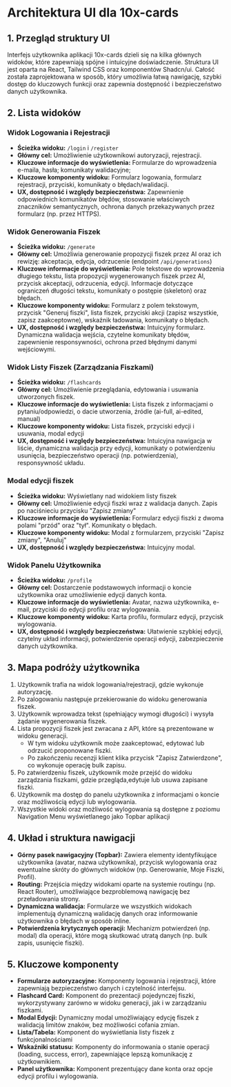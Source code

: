 # Architektura UI dla 10x-cards

## 1. Przegląd struktury UI

Interfejs użytkownika aplikacji 10x-cards dzieli się na kilka głównych widoków, które zapewniają spójne i intuicyjne doświadczenie. Struktura UI jest oparta na React, Tailwind CSS oraz komponentów Shadcn/ui. Całość została zaprojektowana w sposób, który umożliwia łatwą nawigację, szybki dostęp do kluczowych funkcji oraz zapewnia dostępność i bezpieczeństwo danych użytkownika. 

## 2. Lista widoków

### Widok Logowania i Rejestracji
- **Ścieżka widoku:** `/login` i `/register`
- **Główny cel:** Umożliwienie użytkownikowi autoryzacji, rejestracji.
- **Kluczowe informacje do wyświetlenia:** Formularze do wprowadzenia e-maila, hasła; komunikaty walidacyjne;
- **Kluczowe komponenty widoku:** Formularz logowania, formularz rejestracji, przyciski, komunikaty o błędach/walidacji.
- **UX, dostępność i względy bezpieczeństwa:** Zapewnienie odpowiednich komunikatów błędów, stosowanie właściwych znaczników semantycznych, ochrona danych przekazywanych przez formularz (np. przez HTTPS).

### Widok Generowania Fiszek
- **Ścieżka widoku:** `/generate`
- **Główny cel:** Umożliwia generowanie propozycji fiszek przez AI oraz ich rewizję: akceptacja, edycja, odrzucenie (endpoint `/api/generations`) 
- **Kluczowe informacje do wyświetlenia:** Pole tekstowe do wprowadzenia długiego tekstu, lista propozycji wygenerowanych fiszek przez AI, przycisk akceptacji, odrzucenia, edycji. Informacje dotyczące ograniczeń długości tekstu, komunikaty o postępie (skeleton) oraz błędach.
- **Kluczowe komponenty widoku:** Formularz z polem tekstowym, przycisk "Generuj fiszki", lista fiszek, przyciski akcji (zapisz wszystkie, zapisz zaakceptowne), wskaźnik ładowania, komunikaty o błędach.
- **UX, dostępność i względy bezpieczeństwa:** Intuicyjny formularz. Dynamiczna walidacja wejścia, czytelne komunikaty błędów, zapewnienie responsywności, ochrona przed błędnymi danymi wejściowymi.


### Widok Listy Fiszek (Zarządzania Fiszkami)
- **Ścieżka widoku:** `/flashcards`
- **Główny cel:** Umożliwienie przeglądania, edytowania i usuwania utworzonych fiszek.
- **Kluczowe informacje do wyświetlenia:** Lista fiszek z informacjami o pytaniu/odpowiedzi, o dacie utworzenia, źródle (ai-full, ai-edited, manual)
- **Kluczowe komponenty widoku:** Lista fiszek, przyciski edycji i usuwania, modal edycji
- **UX, dostępność i względy bezpieczeństwa:** Intuicyjna nawigacja w liście, dynamiczna walidacja przy edycji, komunikaty o potwierdzeniu usunięcia, bezpieczeństwo operacji (np. potwierdzenia), responsywność układu.

### Modal edycji fiszek
- **Ścieżka widoku:** Wyświetlany nad widokiem listy fiszek
- **Główny cel:** Umożliwienie edycji fiszki wraz z walidacja danych. Zapis po naciśnieciu przycisku "Zapisz zmiany"
- **Kluczowe informacje do wyświetlenia:** Formularz edycji fiszki z dwoma polami "przód" oraz "tył". Komunikaty o błędach.
- **Kluczowe komponenty widoku:** Modal z formularzem, przyciski "Zapisz zmiany", "Anuluj"
- **UX, dostępność i względy bezpieczeństwa:** Intuicyjny modal.

### Widok Panelu Użytkownika
- **Ścieżka widoku:** `/profile`
- **Główny cel:** Dostarczenie podstawowych informacji o koncie użytkownika oraz umożliwienie edycji danych konta.
- **Kluczowe informacje do wyświetlenia:** Avatar, nazwa użytkownika, e-mail, przyciski do edycji profilu oraz wylogowania.
- **Kluczowe komponenty widoku:** Karta profilu, formularz edycji, przycisk wylogowania.
- **UX, dostępność i względy bezpieczeństwa:** Ułatwienie szybkiej edycji, czytelny układ informacji, potwierdzenie operacji edycji, zabezpieczenie danych użytkownika.

## 3. Mapa podróży użytkownika

1. Użytkownik trafia na widok logowania/rejestracji, gdzie wykonuje autoryzację.
2. Po zalogowaniu następuje przekierowanie do widoku generowania fiszek.
3. Użytkownik wprowadza tekst (spełniający wymogi długości) i wysyła żądanie wygenerowania fiszek.
4. Lista propozycji fiszek jest zwracana z API, które są prezentowane w widoku generacji.
   - W tym widoku użytkownik może zaakceptować, edytować lub odrzucić proponowane fiszki.
   - Po zakończeniu recenzji klient klika przycisk "Zapisz Zatwierdzone", co wykonuje operację bulk zapisu.
5. Po zatwierdzeniu fiszek, użytkownik może przejść do widoku zarządzania fiszkami, gdzie przegląda,edytuje lub usuwa zapisane fiszki.
6. Użytkownik ma dostęp do panelu użytkownika z informacjami o koncie oraz możliwością edycji lub wylogowania.
7. Wszystkie widoki oraz możliwość wylogowania są dostępne z poziomu Navigation Menu wyświetlanego jako Topbar aplikacji

## 4. Układ i struktura nawigacji

- **Górny pasek nawigacyjny (Topbar):** Zawiera elementy identyfikujące użytkownika (avatar, nazwa użytkownika), przycisk wylogowania oraz ewentualne skróty do głównych widoków (np. Generowanie, Moje Fiszki, Profil).
- **Routing:** Przejścia między widokami oparte na systemie routingu (np. React Router), umożliwiające bezproblemową nawigację bez przeładowania strony.
- **Dynamiczna walidacja:** Formularze we wszystkich widokach implementują dynamiczną walidację danych oraz informowanie użytkownika o błędach w sposób inline.
- **Potwierdzenia krytycznych operacji:** Mechanizm potwierdzeń (np. modal) dla operacji, które mogą skutkować utratą danych (np. bulk zapis, usunięcie fiszki).

## 5. Kluczowe komponenty

- **Formularze autoryzacyjne:** Komponenty logowania i rejestracji, które zapewniają bezpieczeństwo danych i czytelność interfejsu.
- **Flashcard Card:** Komponent do prezentacji pojedynczej fiszki, wykorzystywany zarówno w widoku generacji, jak i w zarządzaniu fiszkami.
- **Modal Edycji:** Dynamiczny modal umożliwiający edycję fiszek z walidacją limitów znaków, bez możliwości cofania zmian.
- **Lista/Tabela:** Komponent do wyświetlania listy fiszek z funkcjonalnościami
- **Wskaźniki statusu:** Komponenty do informowania o stanie operacji (loading, success, error), zapewniające lepszą komunikację z użytkownikiem.
- **Panel użytkownika:** Komponent prezentujący dane konta oraz opcje edycji profilu i wylogowania.